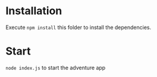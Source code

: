 # Installation

Execute `npm install` this folder to install the dependencies.

# Start

`node index.js` to start the adventure app